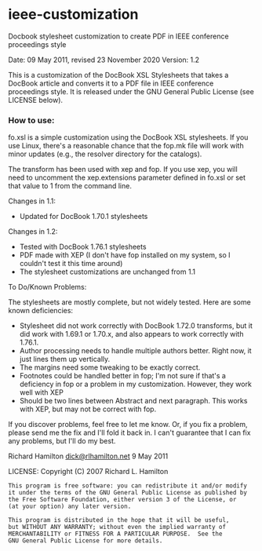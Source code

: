 # ieee-customization
Docbook stylesheet customization to create PDF in IEEE conference proceedings style

Date:    09 May 2011, revised 23 November 2020
Version: 1.2

This is a customization of the DocBook XSL Stylesheets
that takes a DocBook article and converts it to a PDF
file in IEEE conference proceedings style. It is released
under the GNU General Public License (see LICENSE below).

### How to use:

fo.xsl is a simple customization using the DocBook XSL
stylesheets.  If you use Linux, there's a reasonable
chance that the fop.mk file will work with minor updates
(e.g., the resolver directory for the catalogs).

The transform has been used with xep and fop.  If you
use xep, you will need to uncomment the xep.extensions
parameter defined in fo.xsl or set that value to 1 from
the command line.

Changes in 1.1:

- Updated for DocBook 1.70.1 stylesheets

Changes in 1.2:

- Tested with DocBook 1.76.1 stylesheets
- PDF made with XEP (I don't have fop installed on my system,
  so I couldn't test it this time around)
- The stylesheet customizations are unchanged from 1.1

To Do/Known Problems:

The stylesheets are mostly complete, but not widely tested.
Here are some known deficiencies:

- Stylesheet did not work correctly with DocBook 1.72.0
  transforms, but it did work with 1.69.1 or 1.70.x, and
  also appears to work correctly with 1.76.1.
- Author processing needs to handle multiple authors
  better.  Right now, it just lines them up vertically.
- The margins need some tweaking to be exactly correct.
- Footnotes could be handled better in fop; I'm not
  sure if that's a deficiency in fop or a problem in
  my customization. However, they work well with XEP
- Should be two lines between Abstract and next paragraph.
  This works with XEP, but may not be correct with fop.

If you discover problems, feel free to let me know.
Or, if you fix a problem, please send me the fix and
I'll fold it back in. I can't guarantee that I can fix
any problems, but I'll do my best.

Richard Hamilton
dick@rlhamilton.net
9 May 2011

LICENSE:
    Copyright (C) 2007 Richard L. Hamilton

    This program is free software: you can redistribute it and/or modify
    it under the terms of the GNU General Public License as published by
    the Free Software Foundation, either version 3 of the License, or
    (at your option) any later version.

    This program is distributed in the hope that it will be useful,
    but WITHOUT ANY WARRANTY; without even the implied warranty of
    MERCHANTABILITY or FITNESS FOR A PARTICULAR PURPOSE.  See the
    GNU General Public License for more details.
